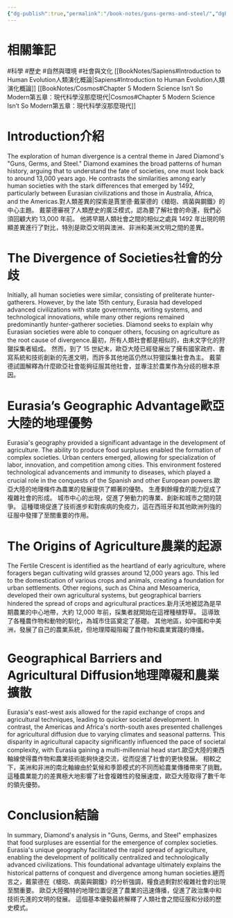 ```yaml
---
{"dg-publish":true,"permalink":"/book-notes/guns-germs-and-steel/","dgPassFrontmatter":true,"created":"2024-11-24T10:41:52.501+08:00","updated":"2024-11-28T01:02:27.247+08:00"}
---
```


# 相關筆記
#科學 #歷史 #自然與環境 #社會與文化 
[[BookNotes/Sapiens#Introduction to Human Evolution人類演化概論\|Sapiens#Introduction to Human Evolution人類演化概論]]
[[BookNotes/Cosmos#Chapter 5 Modern Science Isn’t So Modern第五章：現代科學沒那麼現代\|Cosmos#Chapter 5 Modern Science Isn’t So Modern第五章：現代科學沒那麼現代]]
# Introduction介紹

The exploration of human divergence is a central theme in Jared Diamond's "Guns, Germs, and Steel." Diamond examines the broad patterns of human history, arguing that to understand the fate of societies, one must look back to around 13,000 years ago. He contrasts the similarities among early human societies with the stark differences that emerged by 1492, particularly between Eurasian civilizations and those in Australia, Africa, and the Americas.對人類差異的探索是賈里德·戴蒙德的《槍砲、病菌與鋼鐵》的中心主題。 戴蒙德審視了人類歷史的廣泛模式，認為要了解社會的命運，我們必須回顧大約 13,000 年前。 他將早期人類社會之間的相似之處與 1492 年出現的明顯差異進行了對比，特別是歐亞文明與澳洲、非洲和美洲文明之間的差異。

# The Divergence of Societies社會的分歧

Initially, all human societies were similar, consisting of preliterate hunter-gatherers. However, by the late 15th century, Eurasia had developed advanced civilizations with state governments, writing systems, and technological innovations, while many other regions remained predominantly hunter-gatherer societies. Diamond seeks to explain why Eurasian societies were able to conquer others, focusing on agriculture as the root cause of divergence.最初，所有人類社會都是相似的，由未文字化的狩獵採集者組成。 然而，到了 15 世紀末，歐亞大陸已經發展出了擁有國家政府、書寫系統和技術創新的先進文明，而許多其他地區仍然以狩獵採集社會為主。 戴蒙德試圖解釋為什麼歐亞社會能夠征服其他社會，並專注於農業作為分歧的根本原因。

# Eurasia’s Geographic Advantage歐亞大陸的地理優勢

Eurasia's geography provided a significant advantage in the development of agriculture. The ability to produce food surpluses enabled the formation of complex societies. Urban centers emerged, allowing for specialization of labor, innovation, and competition among cities. This environment fostered technological advancements and immunity to diseases, which played a crucial role in the conquests of the Spanish and other European powers.歐亞大陸的地理條件為農業的發展提供了顯著的優勢。 生產剩餘糧食的能力促成了複雜社會的形成。 城市中心的出現，促進了勞動力的專業、創新和城市之間的競爭。 這種環境促進了技術進步和對疾病的免疫力，這在西班牙和其他歐洲列強的征服中發揮了至關重要的作用。

# The Origins of Agriculture農業的起源

The Fertile Crescent is identified as the heartland of early agriculture, where foragers began cultivating wild grasses around 12,000 years ago. This led to the domestication of various crops and animals, creating a foundation for urban settlements. Other regions, such as China and Mesoamerica, developed their own agricultural systems, but geographical barriers hindered the spread of crops and agricultural practices.新月沃地被認為是早期農業的中心地帶，大約 12,000 年前，採集者就開始在這裡種植野草。 這導致了各種農作物和動物的馴化，為城市住區奠定了基礎。 其他地區，如中國和中美洲，發展了自己的農業系統，但地理障礙阻礙了農作物和農業實踐的傳播。

# Geographical Barriers and Agricultural Diffusion地理障礙和農業擴散

Eurasia's east-west axis allowed for the rapid exchange of crops and agricultural techniques, leading to quicker societal development. In contrast, the Americas and Africa's north-south axes presented challenges for agricultural diffusion due to varying climates and seasonal patterns. This disparity in agricultural capacity significantly influenced the pace of societal complexity, with Eurasia gaining a multi-millennial head start.歐亞大陸的東西軸線使得農作物和農業技術能夠快速交流，從而促進了社會的更快發展。 相較之下，美洲和非洲的南北軸線由於氣候和季節模式的不同而給農業傳播帶來了挑戰。 這種農業能力的差異極大地影響了社會複雜性的發展速度，歐亞大陸取得了數千年的領先優勢。

# Conclusion結論

In summary, Diamond's analysis in "Guns, Germs, and Steel" emphasizes that food surpluses are essential for the emergence of complex societies. Eurasia's unique geography facilitated the rapid spread of agriculture, enabling the development of politically centralized and technologically advanced civilizations. This foundational advantage ultimately explains the historical patterns of conquest and divergence among human societies.總而言之，戴蒙德在《槍砲、病菌與鋼鐵》的分析強調，糧食過剩對於複雜社會的出現至關重要。 歐亞大陸獨特的地理位置促進了農業的迅速傳播，促進了政治集中和技術先進的文明的發展。 這個基本優勢最終解釋了人類社會之間征服和分歧的歷史模式。
